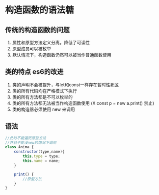 # 构造函数的语法糖

## 传统的构造函数的问题

1. 属性和原型方法定义分离，降低了可读性
2. 原型成员可以被枚举
3. 默认情况下，构造函数仍然可以被当作普通函数使用

## 类的特点 es6的改进

1. 类的声明不会被提升，与let和const一样存在暂时性死区
2. 类的所有代码均在严格模式下执行
3. 类的所有方法都是不可以枚举的
4. 类的所有方法都无法被当作构造函数使用  (X const p = new a.print() 禁止)
5. 类的构造器必须使用 new 来调用


## 语法
```js
//此时不能遍历原型方法
//并且不能没new的情况下调用
class Anima {
    constructor(type,name){
        this.type = type;
        this.name = name;
    }

    print() {
        //原型方法
    }
}

```